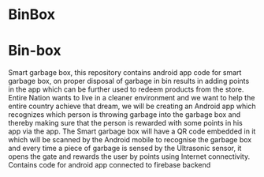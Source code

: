 # BinBox
# Bin-box
Smart garbage box, this repository contains android app code for smart garbage box, on proper disposal of garbage in bin results in adding points in the app which can be further used to redeem products from the store.
<br>
Entire Nation wants to live in a cleaner environment and we want to help the entire country achieve that dream, we will be creating an Android app which recognizes which person is throwing garbage into the garbage box and thereby making sure that the person is rewarded with some points in his app via the app. The Smart garbage box will have a QR code embedded in it which will be scanned by the Android mobile to recognise the garbage box and every time a piece of garbage is sensed by the Ultrasonic sensor, it opens the gate and rewards the user by points using Internet connectivity.
<br>
Contains code for android app connected to firebase backend
<br>
